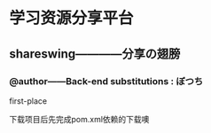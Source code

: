 # 学习资源分享平台
## shareswing————分享の翅膀
<h3>@author——Back-end substitutions : ぼつち</h1>
<div>
  <span>first-place</span>
  <p>下载项目后先完成pom.xml依赖的下载噢</p>
</div>


